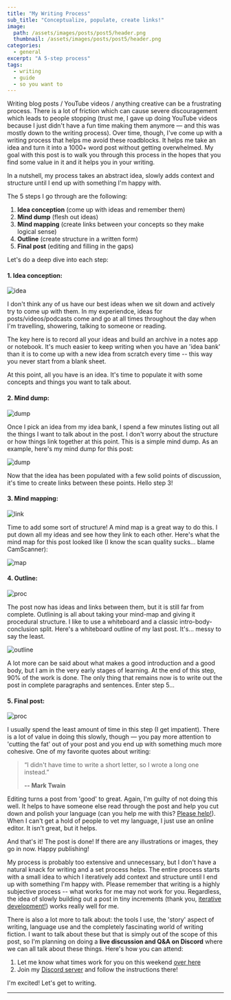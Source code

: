 ```yaml
---
title: "My Writing Process"
sub_title: "Conceptualize, populate, create links!"
image: 
  path: /assets/images/posts/post5/header.png
  thumbnail: /assets/images/posts/post5/header.png
categories:
  - general
excerpt: "A 5-step process"
tags:
  - writing
  - guide
  - so you want to
---
```


Writing blog posts / YouTube videos / anything creative can be a frustrating process. There is a lot of friction which can cause severe discouragement which leads to people stopping (trust me, I gave up doing YouTube videos because I just didn't have a fun time making them anymore — and this was mostly down to the writing process). Over time, though, I've come up with a writing process that helps me avoid these roadblocks. It helps me take an idea and turn it into a 1000+ word post without getting overwhelmed. My goal with this post is to walk you through this process in the hopes that you find some value in it and it helps you in your writing.

In a nutshell, my process takes an abstract idea, slowly adds context and structure until I end up with something I'm happy with. 

The 5 steps I go through are the following:

1. **Idea conception** (come up with ideas and remember them)
2. **Mind dump** (flesh out ideas)
3. **Mind mapping** (create links between your concepts so they make logical sense)
4. **Outline** (create structure in a written form)
5. **Final post** (editing and filling in the gaps)

Let's do a deep dive into each step:

#### 1. Idea conception:

![idea](/assets/images/posts/post5/idea.png)

I don't think any of us have our best ideas when we sit down and actively try to come up with them. In my experiendce, ideas for posts/videos/podcasts come and go at all times throughout the day when I'm travelling, showering, talking to someone or reading. 

The key here is to record all your ideas and build an archive in a notes app or notebook. It's much easier to keep writing when you have an 'idea bank' than it is to come up with a new idea from scratch every time -- this way you never start from a blank sheet. 

At this point, all you have is an idea. It's time to populate it with some concepts and things you want to talk about. 

#### 2. Mind dump:

![dump](/assets/images/posts/post5/populate.png)

Once I pick an idea from my idea bank, I spend a few minutes listing out all the things I want to talk about in the post. I don't worry about the structure or how things link together at this point. This is a simple mind dump. As an example, here's my mind dump for this post:

![dump](/assets/images/posts/post5/dump.jpg)

Now that the idea has been populated with a few solid points of discussion, it's time to create links between these points. Hello step 3!

#### 3. Mind mapping:


![link](/assets/images/posts/post5/link.png)

Time to add some sort of structure! A mind map is a great way to do this. I put down all my ideas and see how they link to each other. Here's what the mind map for this post looked like (I know the scan quality sucks... blame CamScanner):

![map](/assets/images/posts/post5/mindmap.jpg)

#### 4. Outline: 

![proc](/assets/images/posts/post5/procedural.png)

The post now has ideas and links between them, but it is still far from complete. Outlining is all about taking your mind-map and giving it procedural structure. I like to use a whiteboard and a classic intro-body-conclusion split. Here's a whiteboard outline of my last post. It's... messy to say the least.

![outline](/assets/images/posts/post5/outline.jpg)

A lot more can be said about what makes a good introduction and a good body, but I am in the very early stages of learning. At the end of this step, 90% of the work is done. The only thing that remains now is to write out the post in complete paragraphs and sentences. Enter step 5...

#### 5. Final post:

![proc](/assets/images/posts/post5/final.png)

I usually spend the least amount of time in this step (I get impatient). There is a lot of value in doing this slowly, though — you pay more attention to 'cutting the fat' out of your post and you end up with something much more cohesive. One of my favorite quotes about writing:

> “I didn't have time to write a short letter, so I wrote a long one instead.” 
> 
> **-- Mark Twain**

Editing turns a post from 'good' to great. Again, I'm guilty of not doing this well. It helps to have someone else read through the post and help you cut down and polish your language (can you help me with this? [Please help!](mailto:parthswat@gmail.com)). When I can't get a hold of people to vet my language, I just use an online editor. It isn't great, but it helps.
    
And that's it! The post is done! If there are any illustrations or images, they go in now. Happy publishing!

My process is probably too extensive and unnecessary, but I don't have a natural knack for writing and a set process helps. The entire process starts with a small idea to which I iteratively add context and structure until I end up with something I'm happy with. Please remember that writing is a highly subjective process -- what works for me may not work for you. Regardless, the idea of slowly building out a post in tiny increments (thank you, [iterative development!](https://searchsoftwarequality.techtarget.com/definition/iterative-development)) works really well for me. 

There is also a lot more to talk about: the tools I use, the 'story' aspect of writing, language use and the completely fascinating world of writing fiction. I want to talk about these but that is simply out of the scope of this post, so I'm planning on doing a **live discussion and Q&A on Discord** where we can all talk about these things. Here's how you can attend:

1. Let me know what times work for you on this weekend [over here](https://www.when2meet.com/?9626879-HKyI2)
2. Join my [Discord server](https://discord.gg/xqskunM) and follow the instructions there!

I'm excited! Let's get to writing.

---
